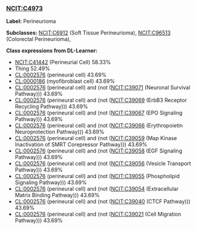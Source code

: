 
### [NCIT:C4973](http://purl.obolibrary.org/obo/NCIT_C4973)
**Label:** Perineurioma

**Subclasses:** [NCIT:C6912](http://purl.obolibrary.org/obo/NCIT_C6912) (Soft Tissue Perineurioma), [NCIT:C96513](http://purl.obolibrary.org/obo/NCIT_C96513) (Colorectal Perineurioma), 

**Class expressions from DL-Learner:**

- [NCIT:C41442](http://purl.obolibrary.org/obo/NCIT_C41442) (Perineurial Cell) 58.33%
- Thing 52.49%
- [CL:0002576](http://purl.obolibrary.org/obo/CL_0002576) (perineural cell) 43.69%
- [CL:0000186](http://purl.obolibrary.org/obo/CL_0000186) (myofibroblast cell) 43.69%
- [CL:0002576](http://purl.obolibrary.org/obo/CL_0002576) (perineural cell) and (not ([NCIT:C39071](http://purl.obolibrary.org/obo/NCIT_C39071) (Neuronal Survival Pathway))) 43.69%
- [CL:0002576](http://purl.obolibrary.org/obo/CL_0002576) (perineural cell) and (not ([NCIT:C39069](http://purl.obolibrary.org/obo/NCIT_C39069) (ErbB3 Receptor Recycling Pathway))) 43.69%
- [CL:0002576](http://purl.obolibrary.org/obo/CL_0002576) (perineural cell) and (not ([NCIT:C39067](http://purl.obolibrary.org/obo/NCIT_C39067) (EPO Signaling Pathway))) 43.69%
- [CL:0002576](http://purl.obolibrary.org/obo/CL_0002576) (perineural cell) and (not ([NCIT:C39066](http://purl.obolibrary.org/obo/NCIT_C39066) (Erythropoietin Neuroprotection Pathway))) 43.69%
- [CL:0002576](http://purl.obolibrary.org/obo/CL_0002576) (perineural cell) and (not ([NCIT:C39059](http://purl.obolibrary.org/obo/NCIT_C39059) (Map Kinase Inactivation of SMRT Corepressor Pathway))) 43.69%
- [CL:0002576](http://purl.obolibrary.org/obo/CL_0002576) (perineural cell) and (not ([NCIT:C39058](http://purl.obolibrary.org/obo/NCIT_C39058) (EGF Signaling Pathway))) 43.69%
- [CL:0002576](http://purl.obolibrary.org/obo/CL_0002576) (perineural cell) and (not ([NCIT:C39056](http://purl.obolibrary.org/obo/NCIT_C39056) (Vesicle Transport Pathway))) 43.69%
- [CL:0002576](http://purl.obolibrary.org/obo/CL_0002576) (perineural cell) and (not ([NCIT:C39055](http://purl.obolibrary.org/obo/NCIT_C39055) (Phospholipid Signaling Pathway))) 43.69%
- [CL:0002576](http://purl.obolibrary.org/obo/CL_0002576) (perineural cell) and (not ([NCIT:C39054](http://purl.obolibrary.org/obo/NCIT_C39054) (Extracellular Matrix Binding Pathway))) 43.69%
- [CL:0002576](http://purl.obolibrary.org/obo/CL_0002576) (perineural cell) and (not ([NCIT:C39040](http://purl.obolibrary.org/obo/NCIT_C39040) (CTCF Pathway))) 43.69%
- [CL:0002576](http://purl.obolibrary.org/obo/CL_0002576) (perineural cell) and (not ([NCIT:C39021](http://purl.obolibrary.org/obo/NCIT_C39021) (Cell Migration Pathway))) 43.69%


